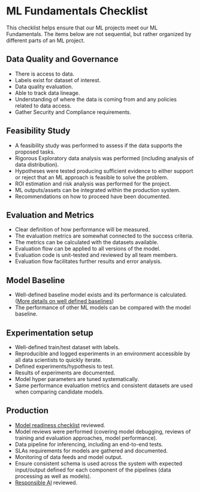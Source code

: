 # ML Fundamentals Checklist

This checklist helps ensure that our ML projects meet our ML Fundamentals. The items below are not sequential, but rather organized by different parts of an ML project.

## Data Quality and Governance

- There is access to data.
- Labels exist for dataset of interest.
- Data quality evaluation.
- Able to track data lineage.
- Understanding of where the data is coming from and any policies related to data access.
- Gather Security and Compliance requirements.

## Feasibility Study

- A feasibility study was performed to assess if the data supports the proposed tasks.
- Rigorous Exploratory data analysis was performed (including analysis of data distribution).
- Hypotheses were tested producing sufficient evidence to either support or reject that an ML approach is feasible to solve the problem.
- ROI estimation and risk analysis was performed for the project.
- ML outputs/assets can be integrated within the production system.
- Recommendations on how to proceed have been documented.

## Evaluation and Metrics

- Clear definition of how performance will be measured.
- The evaluation metrics are somewhat connected to the success criteria.
- The metrics can be calculated with the datasets available.
- Evaluation flow can be applied to all versions of the model.
- Evaluation code is unit-tested and reviewed by all team members.
- Evaluation flow facilitates further results and error analysis.

## Model Baseline

- Well-defined baseline model exists and its performance is calculated. ([More details on well defined baselines](ml_model_checklist.md#is_there_a_well_defined_baseline_is_the_model_performing_better_than_the_baseline))
- The performance of other ML models can be compared with the model baseline.

## Experimentation setup

- Well-defined train/test dataset with labels.
- Reproducible and logged experiments in an environment accessible by all data scientists to quickly iterate.
- Defined experiments/hypothesis to test.
- Results of experiments are documented.
- Model hyper parameters are tuned systematically.
- Same performance evaluation metrics and consistent datasets are used when comparing candidate models.

## Production

- [Model readiness checklist](ml_model_checklist.md) reviewed.
- Model reviews were performed (covering model debugging, reviews of training and evaluation approaches, model performance).
- Data pipeline for inferencing, including an end-to-end tests.
- SLAs requirements for models are gathered and documented.
- Monitoring of data feeds and model output.
- Ensure consistent schema is used across the system with expected input/output defined for each component of the pipelines (data processing as well as models).
- [Responsible AI](responsible_ai.md) reviewed.
